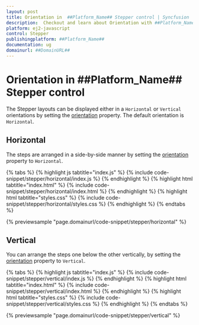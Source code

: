 ```yaml
---
layout: post
title: Orientation in  ##Platform_Name## Stepper control | Syncfusion
description:  Checkout and learn about Orientation with ##Platform_Name## Stepper control of Syncfusion Essential JS 2 and more details.
platform: ej2-javascript
control: Stepper
publishingplatform: ##Platform_Name##
documentation: ug
domainurl: ##DomainURL##
---
```


# Orientation in ##Platform_Name## Stepper control

The Stepper layouts can be displayed either in a `Horizontal` or `Vertical` orientations by setting the [orientation](https://ej2.syncfusion.com/javascript/documentation/api/stepper#orientation) property. The default orientation is `Horizontal`.

## Horizontal

The steps are arranged in a side-by-side manner by setting the  [orientation](https://ej2.syncfusion.com/javascript/documentation/api/stepper#orientation) property to `Horizontal`.

{% tabs %}
{% highlight js tabtitle="index.js" %}
{% include code-snippet/stepper/horizontal/index.js %}
{% endhighlight %}
{% highlight html tabtitle="index.html" %}
{% include code-snippet/stepper/horizontal/index.html %}
{% endhighlight %}
{% highlight html tabtitle="styles.css" %}
{% include code-snippet/stepper/horizontal/styles.css %}
{% endhighlight %}
{% endtabs %}

{% previewsample "page.domainurl/code-snippet/stepper/horizontal" %}

## Vertical

You can arrange the steps one below the other vertically, by setting the [orientation](https://ej2.syncfusion.com/javascript/documentation/api/stepper#orientation) property to `Vertical`.

{% tabs %}
{% highlight js tabtitle="index.js" %}
{% include code-snippet/stepper/vertical/index.js %}
{% endhighlight %}
{% highlight html tabtitle="index.html" %}
{% include code-snippet/stepper/vertical/index.html %}
{% endhighlight %}
{% highlight html tabtitle="styles.css" %}
{% include code-snippet/stepper/vertical/styles.css %}
{% endhighlight %}
{% endtabs %}

{% previewsample "page.domainurl/code-snippet/stepper/vertical" %}